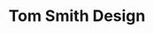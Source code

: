 ---
title: "Tom Smith Design"
gallery:
  - src: "/images/tidus-x-wormhole-thumbnail.jpg"
    lightbox: "/images/tidus-x-wormhole-final-reduced-size.mp4"
    alt: "Tidus Games Promotional Video"
    video: true
  - src: "/images/belvedere-grand-logo-mockup.jpg"
    lightbox: "/images/belvedere-grand-logo-mockup.jpg"
    alt: "Logo design for the Belvedere Grand in Curtis, MI."
  - src: "/images/portfolio/alaeris/alaeris-portfolio-01.jpg"
    lightbox: "/images/portfolio/alaeris/alaeris-portfolio-01.jpg"
    alt: "Alaeris primary logo on green background"
  - src: "/images/portfolio/tidus_games/tidus-games-thumbnail.jpg"
    lightbox: "/images/portfolio/tidusGames-portfolio-reducedSize.mp4"
    alt: "Tidus Games Promotional Video"
    video: true
  - src: "/images/tidus-website-thumbnail.jpg"
    lightbox: "/images/portfolio/tidus-website-portfolio-04.jpg"
    alt: "Full Tidus Wallet landing page."
    video: false
  - src: "/images/portfolio/alaeris/alaeris-03.jpg"
    lightbox: "/images/portfolio/alaeris/alaeris-03.jpg"
    alt: "Alaeris logo with clearspace"
  - src: "/images/portfolio/universitea/mockup.jpg"
    lightbox: "/images/portfolio/universitea/mockup.jpg"
    alt: "Universi'tea Logo Mockup"
  - src: "/images/portfolio/tea-hoodie/tea-hoodie-01.jpg"
    lightbox: "/images/portfolio/tea-hoodie/tea-hoodie-01.jpg"
    alt: "tea Hoodie 01"
  - src: "/images/portfolio/tea-hoodie/tea-lisbon-poster.jpg"
    lightbox: "/images/portfolio/tea-hoodie/tea-lisbon-poster.jpg"
    alt: "Poster or conference in Lisbon"
  - src: "/images/portfolio/tea-hoodie/tea-website.jpg"
    lightbox: "/images/portfolio/tea-hoodie/tea-website.jpg"
    alt: "Landing page for tea website"
  - src: "/images/portfolio/tea-hoodie/comic.jpg"
    lightbox: "/images/portfolio/tea-hoodie/comic.jpg"
    alt: "Layouts for comic book covers"
  - src: "/images/portfolio/tea-hoodie/comic-cover-print.jpg"
    lightbox: "/images/portfolio/tea-hoodie/comic-cover-print.jpg"
    alt: "Acrylic print of comic book cover"
  - src: "/images/portfolio/tidus_games/tidus-games-social-thumbnail.jpg"
    lightbox: "/images/portfolio/tidus_games/tidus-games-instagram-carousel.jpg"
    alt: "Tidus Games Instagram Carousel"
    video: false
  - src: "/images/portfolio/tidus_games/intract-x-tidus.jpg"
    lightbox: "/images/portfolio/tidus_games/intract-x-tidus.jpg"
    alt: "Tidus Games Instagram/X Graphic"
    video: false
  - src: "/images/portfolio/pkgx/pkgx-portfolio-02.jpg"
    lightbox: "/images/portfolio/pkgx/pkgx-portfolio-02.jpg"
    alt: "Clear space for PKGX logo"
  - src: "/images/portfolio/pkgx/pkgx-portfolio-03.jpg"
    lightbox: "/images/portfolio/pkgx/pkgx-portfolio-03.jpg"
    alt: "Vertical orientations for PKGX logo"
  - src: "/images/portfolio/motion graphics/tidus-swaps-thumbnail.jpg"
    lightbox: "/images/portfolio/motion graphics/tidus-swaps-portfolio.mp4"
    alt: "Tidus Swaps Video"
    video: true
  - src: "/images/portfolio/icons-badges/ant_icons_portfolio.jpg"
    lightbox: "/images/portfolio/icons-badges/ant_icons_portfolio.jpg"
    alt: ""
    video: false
  - src: "/images/portfolio/canopy/canopy-ig-02.jpg"
    lightbox: "/images/portfolio/canopy/canopy-ig-02.jpg"
    alt: "Canopy 02"
  - src: "/images/portfolio/gui/gui-post-01.jpg"
    lightbox: "/images/portfolio/gui/gui-post-01.jpg"
    alt: "PKGX OSSAPP - All packages screen"
  - src: "/images/portfolio/print-design/xmas-party-flyer.jpg"
    lightbox: "/images/portfolio/print-design/xmas-party-flyer.jpg"
    alt: "Print design flyer for an investor's Christmas party."
  - src: "/images/portfolio/print-design/halloween-flyer.jpg"
    lightbox: "/images/portfolio/print-design/halloween-flyer.jpg"
    alt: "Print design flyer for a Halloween party flyer."
  - src: "/images/portfolio/print-design/tidus-standup-banner.jpg"
    lightbox: "/images/portfolio/print-design/tidus-standup-banner.jpg"
    alt: "Standup banner for Tidus Wallet."
  - src: "/images/portfolio/alaeris/alaeris-technical-illustration.jpg"
    lightbox: "/images/portfolio/alaeris/alaeris-technical-illustration.jpg"
    alt: "Alaeris technical illustration"
  - src: "/images/portfolio/alaeris/alaeris-bitcoin-illustration.jpg"
    lightbox: "/images/portfolio/alaeris/alaeris-bitcoin-illustration.jpg"
    alt: "Alaeris vs. Bitcoin illustration"
  - src: "/images/portfolio/alaeris/alaeris-mokup.jpg"
    lightbox: "/images/portfolio/alaeris/alaeris-mokup.jpg"
    alt: "Alaeris Seed Mockup"
  - src: "/images/portfolio/gui/gui-post-02.jpg"
    lightbox: "/images/portfolio/gui/gui-post-02.jpg"
    alt: "Variant states for OSSAPP package cards"
  - src: "/images/portfolio/print-design/hemp-postcard.jpg"
    lightbox: "/images/portfolio/print-design/hemp-postcard.jpg"
    alt: "Giveaway postcard for a hemp processing company."
  - src: "/images/portfolio/print-design/tidus-wallet-sticker.jpg"
    lightbox: "/images/portfolio/print-design/tidus-wallet-sticker.jpg"
    alt: "Sticker design for Tidus Wallet."
  - src: "/images/tidus-hoodie-instagram.jpg"
    lightbox: "/images/tidus-hoodie-instagram.jpg"
    alt: "Promotional hoodie design for Tidus Wallet."
  - src: "/images/portfolio/icons-badges/isecretshop-thumbnail.jpg"
    lightbox: "/images/portfolio/icons-badges/isecret-shop-badges.mp4"
    alt: ""
    video: true
  - src: "/images/portfolio/canopy/canopy-ig-03.jpg"
    lightbox: "/images/portfolio/canopy/canopy-ig-03.jpg"
    alt: "Canopy 03"
  - src: "/images/hygiene-product-illustration.jpg"
    lightbox: "/images/hygiene-product-illustration.jpg"
    alt: "Vector illustrations for a hygiene product eCommerce brand."
  - src: "/images/encouraging-cryptids-mockup.jpg"
    lightbox: "/images/encouraging-cryptids-mockup.jpg"
    alt: "Mockup of some products for a side-hustle I started with my girlfriend."
  - src: "/images/pizzanaut.jpg"
    lightbox: "/images/pizzanaut.jpg"
    alt: "A whimsical illustration of an astronaut in their underwear, holding a pizza and beer."
  - src: "/images/portfolio/tidus-website-portfolio-02.jpg"
    lightbox: "/images/portfolio/tidus-website-portfolio-02.jpg"
    alt: "Vector illustrations for Tidus Wallet websites."
    video: false
  - src: "/images/portfolio/icons-badges/robot_icons_portfolio.jpg"
    lightbox: "/images/portfolio/icons-badges/robot_icons_portfolio.jpg"
    alt: "Robot achievement badges."
    video: false
---